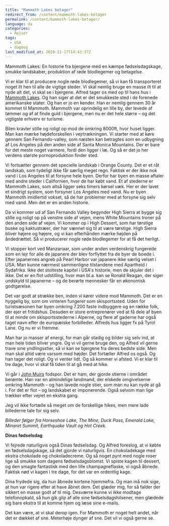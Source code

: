 ```yaml
---
title: "Mammoth Lakes betager"
redirect_from: /content/mammoth-lakes-betager
permalink: /content/mammoth-lakes-betager/
language: da
categories:
  - Rejser
tags:
  - USA
  - dagbog
last_modified_at: 2010-11-17T14:43:37Z
---
```


Mammoth Lakes: En historie fra bjergene med en kæmpe fødselsdagskage, smukke landskaber, produktion af røde blodlegemer og betagelse.

Vi er klar til at producere nogle røde blodlegemer, så vi kan få transporteret noget ilt hen til alle de vigtige steder. Vi skal nemlig bruge en masse ilt til at nyde alt det, vi skal se i bjergene. Alfred tager os med op til hans hus i [Mammoth Lakes](http://www.visitmammoth.com/). Og han siger at det er det smukkeste sted i de forenede amerikanske stater. Og han er jo en kender. Han er nemlig gennem 30 år kommet til Mammoth. Mammoth var oprindelig en lille by, der levede af tømmer og af at finde guld i bjergene, men nu er det hele større – og det vigtigste erhverv er turisme.

Bilen kravler stille og roligt op mod de omkring 8000ft, hvor huset ligger. Man kan mærke højdeforskellen i vejrtrækningen. Vi starter med at køre gennem San Fernando-valley, som næsten kan betragtes som en udbygning af Los Angeles på den anden side af Santa Monica Mountains. Der er bare for det meste noget varmere, fordi den ligger i læ. Og så er det jo her verdens største pornoproduktion finder sted.

Vi fortsætter gennem det specielle landskab i Orange County. Det er et råt landskab, som tydeligt ikke får særlig meget regn. Faktisk er der ikke nok vand i Los Angeles til at forsyne hele byen. Derfor har byen en masse aftaler med andre steder i Californien, hvor de har købt vand. Et af stederne er Mammoth Lakes, som altså ligger seks timers kørsel væk. Her er der lavet et sindrigt system, som forsyner Los Angeles med vand. Nu er byen Mammoth imidlertid vokset, så de har problemer med at forsyne sig selv med vand. Men det er en anden historie.

Da vi kommer ud af San Fernando Valley begynder High Sierra at bygge sig stille og roligt op på venstre side af vejen, mens White Mountains troner på den anden side af vejen. Vi kommer op i High Dessert, som har tørstige buske og kaktustræer, der har vænnet sig til at være tørstige. High Sierra bliver højere og højere, og vi kan efterhånden mærke højden på åndedrættet. Så vi producerer nogle røde blodlegemer for at få det herligt.

Vi stopper kort ved Manzanaar, som under anden verdenskrig fungerede som en lejr for alle de japanere der blev forflyttet fra de byer de boede i. Efter japanernes angreb på Pearl Harbor var japanere ikke særlig velset i USA. Man kunne nærmest sammenligne tilstandene med Apartheid i Sydafrika. Ikke det stolteste kapitel i USA's historie, men de skjuler det i ikke. Det er en flot udstilling, hvor man bl.a. kan se Ronald Reagan, der siger undskyld til japanerne – og de berørte mennesker får en økonomisk godtgørelse.

Det var godt at strække ben, inden vi kører videre mod Mammoth. Det er en hyggelig by, som om vinteren fungerer som skisportssted. Uden for turistsæsonen har byen omkring 7.200 faste indbyggere og en række folk, der ejer et fritidshus. Desuden er store entreprenører ved at få dele af byen til at minde om skisportsstederne i Alperne, og flere af gaderne har også taget navn efter de europæiske forbilleder. Alfreds hus ligger fx på Tyrol Lane. Og nu er vi fremme.

Man har jo masser af energi, for man går stadig og bilder sig selv ind, at man hele tiden bliver yngre. Og vi vil gerne bruge den, og Alfred vil gerne trave sine yndlingsstier, så vi kan se bjergene fra deres bedste side. Men man skal altid være varsom med højder. Det fortæller Alfred os også. Og han tager det roligt. Og vi venter lidt. Og så kommer vi afsted. Vi er klar til tre dage, hvor vi skal få tiden til at gå med at hike.

Vi går i [John Muirs](http://en.wikipedia.org/wiki/John_Muir) fodspor. Det er ham, der gjorde stierne i området berømte. Han var en almindelige landmand, der elskede omgivelserne omkring Mammoth – og han lavede nogle stier, som man nu kan nyde at gå i. For det er flot – og landskabet er imponerende. Også selvom man lige trækker efter vejret en ekstra gang.

Jeg vil ikke fortælle så meget om de forskellige hikes, men mere lade billederne tale for sig selv.

_Billeder følger fra Horseshoe Lake, The Mine, Duck Pass, Emerald Lake, Minaret Summit, Earthquake Vault og Hot Creek._

**Dinas fødselsdag**

Vi fejrede naturligvis også Dinas fødselsdag. Og Alfred foreslog, at vi købte en fødselsdagskage, så det gjorde vi naturligvis. En chokoladekage med ekstra chokolade og chokoladecreme. Og så noget pynt med nogle roser lige så smukke som dagens fødselsdagsblomst. Vi spiste kagen til dessert, og den smagte fantastisk med den lille champagneflaske, vi også åbnede. Faktisk nød vi kagen i tre dage, for det var en ordentlig kage.

Dina frydede sig, da hun åbnede kortene hjemmefra. Og man må nok sige, at hun var rigere efter at have åbnet dem. Det glæder mig, for så falder der sikkert en masse godt af til mig. Desværre kunne vi ikke modtage telefonopkald, så hun gik glip af alle sine fødselsdagshilsener, men glædede sig bare ekstra til at komme hjem og læse sine e-mails.

Det kan være, at vi skal derop igen. For Mammoth er noget helt andet, når det er dækket af sne. Meterhøje dynger af sne. Det vil vi også gerne se.
